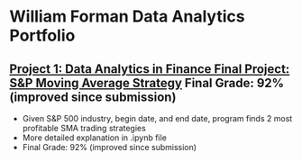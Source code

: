 # William Forman Data Analytics Portfolio

## [Project 1: Data Analytics in Finance Final Project: S&P Moving Average Strategy](https://github.com/FormanWilliam/Forman_Portfolio/blob/main/DAF_Final_Improved.ipynb) Final Grade: 92% (improved since submission)
* Given S&P 500 industry, begin date, and end date, program finds 2 most profitable SMA trading strategies
* More detailed explanation in .ipynb file
* Final Grade: 92% (improved since submission)
